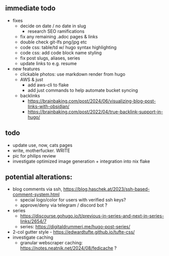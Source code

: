 ## immediate todo
- fixes
  - decide on date / no date in slug
    - research SEO ramifications
  - fix any remaining .adoc pages & links
  - double check git-lfs png/jpg etc
  - code css: table/td w/ hugo syntax highlighting
  - code css: add code block name styling
  - fix post slugs, aliases, series
  - update links to e.g. resume
- new features
  - clickable photos: use markdown render from hugo
  - AWS & just
    - add aws-cli to flake
    - add just commands to help automate bucket syncing
  - backlinks
    - https://brainbaking.com/post/2024/06/visualizing-blog-post-links-with-obsidian/
    - https://brainbaking.com/post/2022/04/true-backlink-support-in-hugo/

## todo
- update use, now, cats pages
- write, motherfucker. WRITE
- pic for philips review
- investigate optimized image generation + integration into nix flake

## potential alterations:
- blog comments via ssh, https://blog.haschek.at/2023/ssh-based-comment-system.html
  - special logo/color for users with verified ssh keys?
  - approve/deny via telegram / discord bot ?
- series
  - https://discourse.gohugo.io/t/previous-in-series-and-next-in-series-links/2654/7
  - series: https://digitaldrummerj.me/hugo-post-series/
- 2-col gutter style - https://edwardtufte.github.io/tufte-css/
- investigate caching
  - granular webscraper caching: https://notes.neatnik.net/2024/08/fedicache ?
